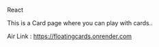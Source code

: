  React 

 This is a Card page where you can play with cards..

 Air Link : https://floatingcards.onrender.com



